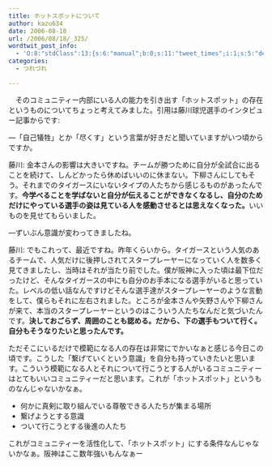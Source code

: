 ```yaml
---
title: ホットスポットについて
author: kazu634
date: 2006-08-18
url: /2006/08/18/_325/
wordtwit_post_info:
  - 'O:8:"stdClass":13:{s:6:"manual";b:0;s:11:"tweet_times";i:1;s:5:"delay";i:0;s:7:"enabled";i:1;s:10:"separation";s:2:"60";s:7:"version";s:3:"3.7";s:14:"tweet_template";b:0;s:6:"status";i:2;s:6:"result";a:0:{}s:13:"tweet_counter";i:2;s:13:"tweet_log_ids";a:1:{i:0;i:2501;}s:9:"hash_tags";a:0:{}s:8:"accounts";a:1:{i:0;s:7:"kazu634";}}'
categories:
  - つれづれ

---
```

<div class="section">
<p>
    　そのコミュニティー内部にいる人の能力を引き出す「ホットスポット」の存在というものについてちょっと考えてみました。引用は藤川球児選手のインタビュー記事からです:
</p>
  
<p>
<blockquote>
</blockquote>
</p>
  
<p>
    ―「自己犠牲」とか「尽くす」という言葉が好きだと聞いていますがいつ頃からですか。
</p></p> 
  
<p>
    藤川: 金本さんの影響は大きいですね。チームが勝つために自分が全試合に出ることを続けて、しんどかったら休めばいいのに休まない。下柳さんにしてもそう。それまでのタイガースにいないタイプの人たちから感じるものがあったんです。<b>今学べることを学ばないと自分が伝えることができなくなるし、自分のためだけにやっている選手の姿は見ている人を感動させるとは思えなくなった。</b>いいものを見せてもらいました。
</p></p> 
  
<p>
    ―ずいぶん意識が変わってきましたね。
</p></p> 
  
<p>
    藤川: でもこれって、最近ですね。昨年くらいから。タイガースという人気のあるチームで、人気だけに後押しされてスタープレーヤーになっていく人を数多く見てきましたし、当時はそれが当たり前でした。僕が阪神に入った頃は最下位だったけど、そんなタイガースの中にも自分のお手本になる選手がいると思っていた。レベルの低い話なんですけどそんな選手達がスタープレーヤーのような言動をして、僕らもそれに左右されました。ところが金本さんや矢野さんや下柳さんが来て、本当のスタープレーヤーというのはこういう人たちなんだと気づいたんです。<b>決しておごらず、周囲のことも認める。だから、下の選手もついて行く。自分もそうなりたいと思ったんです。</b>
</p></p> 
  
<p>
    ただそこにいるだけで模範になる人の存在は非常にでかいなぁと感じる今日この頃です。こうした「繋げていくという意識」を自分も持っていきたいと思います。こういう模範になる人とそれについて行こうとする人がいるコミュニティーはとてもいいコミュニティーだと思います。これが「ホットスポット」というものなんじゃないかなぁ。
</p>
  
<ul>
<li>
      何かに真剣に取り組んでいる尊敬できる人たちが集まる場所
</li>
<li>
      繋げようとする意識
</li>
<li>
      ついて行こうとする後進の人たち
</li>
</ul>
  
<p>
    これがコミュニティーを活性化して、「ホットスポット」にする条件なんじゃないかなぁ。阪神はここ数年強いもんなぁー
</p>
</div>